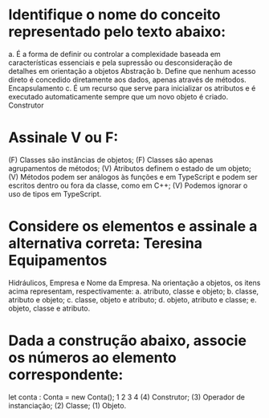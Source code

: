 # Identifique o nome do conceito representado pelo texto abaixo:

a. É a forma de definir ou controlar a complexidade baseada em
características essenciais e pela supressão ou desconsideração de
detalhes em orientação a objetos
Abstração
b. Define que nenhum acesso direto é concedido diretamente aos dados,
apenas através de métodos.
Encapsulamento
c. É um recurso que serve para inicializar os atributos e é executado
automaticamente sempre que um novo objeto é criado.
Construtor

# Assinale V ou F:
(F) Classes são instâncias de objetos;
(F) Classes são apenas agrupamentos de métodos;
(V) Atributos definem o estado de um objeto;
(V) Métodos podem ser análogos às funções e em TypeScript e podem ser
escritos dentro ou fora da classe, como em C++;
(V) Podemos ignorar o uso de tipos em TypeScript.

# Considere os elementos e assinale a alternativa correta: Teresina Equipamentos
Hidráulicos, Empresa e Nome da Empresa. Na orientação a objetos, os itens acima
representam, respectivamente:
a. atributo, classe e objeto;
b. classe, atributo e objeto;
c. classe, objeto e atributo;
d. objeto, atributo e classe;
e. objeto, classe e atributo.

# Dada a construção abaixo, associe os números ao elemento correspondente:
let conta : Conta = new Conta();
      1       2      3     4
(4) Construtor;
(3) Operador de instanciação;
(2) Classe;
(1) Objeto.
